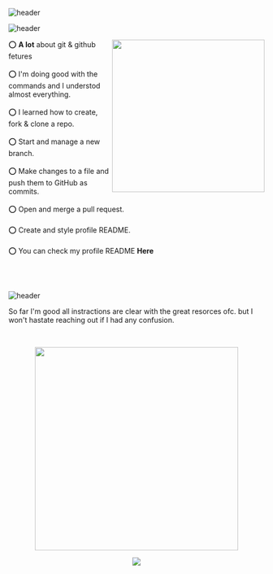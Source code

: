 ![header](https://capsule-render.vercel.app/api?type=waving&color=0:EAC7C7,100:C0DEFF&fontColor=FF8AAE&height=300&section=header&text=Hey%20There✨&fontSize=90&capsule_render&animation=fadeIn&fontAlignY=40&desc=I'm%20Zainab.&fontAlignY=100)

![header](https://capsule-render.vercel.app/api?type=transparent&height=50&text=what%20I%20learned&fontSize=33&fontColor=FF8AAE&fontAlign=50&animation=twinkling)

 <img align="right" src="https://media1.giphy.com/media/3o7bul4bNw60uhhQyI/200w.gif?cid=6c09b952d7mrcslldhq3fbiffiqkls2scnf67lxlq0xak7q8&rid=200w.gif&ct=g" width="300"/>

⭕ **A lot** about git & github fetures
<br/>
<br/>
⭕ I'm doing good with the commands and I understod almost everything.
<br/>
<br/>
⭕ I learned how to create, fork & clone a repo.
<br/>
<br/>
⭕ Start and manage a new branch.
<br/>
<br/>
⭕ Make changes to a file and push them to GitHub as commits.
<br/>
<br/>
⭕ Open and merge a pull request.
<br/>
<br/>
⭕ Create and style profile README.
<br/>
<br/>
⭕ You can check my profile README **<a herf="https://github.com/kainy01">Here</a>**
<br/>
<br/>
<br/>
<br/>

![header](https://capsule-render.vercel.app/api?type=transparent&height=50&text=what%20I'm%20confused%20about&fontSize=33&fontColor=FF8AAE&fontAlign=50&animation=twinkling)

<p>So far I'm good all instractions are clear with the great resorces ofc. but I won't hastate reaching out if I had any confusion.
</p>
<br/>

<p align="center">
 <img  src="https://i.pinimg.com/originals/73/3d/af/733daf2fa27ca522b952be87b683a78c.gif" width="400"/>
</p>

<p align="center">
  <img src="https://capsule-render.vercel.app/api?type=waving&color=0:EAC7C7,100:C0DEFF&height=100&section=footer"/>
</p>
